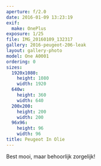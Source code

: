 ```yaml
---
aperture: f/2.0
date: 2016-01-09 13:23:19
exif:
  make: OnePlus
exposure: 1/25
file: IMG_20160109_132317
gallery: 2016-peugeot-206-leak
layout: gallery-photo
model: One A0001
ordering: 0
sizes:
  1920x1080:
    height: 1080
    width: 1920
  640w:
    height: 360
    width: 640
  200x200:
    height: 200
    width: 200
  96x96:
    height: 96
    width: 96
title: Peugeot In Olie
---
```

Best mooi, maar behoorlijk zorgelijk!